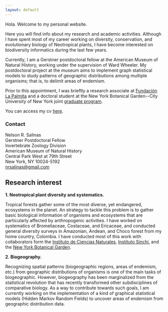 ```yaml
---
layout: default
---
```


Hola. Welcome to my personal website.

Here you will find info about my research and academic activities. Although I have spent most of my career working on diversity, conservation, and evolutionary biology of Neotropical plants, I have become interested on biodiversity informatics during the last few years.

Currently, I am a Gerstner postdoctoral fellow at the American Museum of Natural History, working under the supervision of Ward Wheeler.
My postdoctoral project at the museum aims to implement graph statistical models to study patterns of geographic distributions among multiple organisms; that is, to delimit areas of endemism.

Prior to this appointment, I was brieftly a research associate at [Fundación La Palmita](http://lapalmita.com.co/pagina/) and a doctoral student at the New York Botanical Garden--City University of New York joint [graduate program](http://www.nybg.org/science-new/about/CMP-Graduate-Studies.php).

You can access my cv [here](nrsalinas_cv.pdf).

### Contact

Nelson R. Salinas  
Gerstner Postdoctoral Fellow  
Invertebrate Zoology Division  
American Museum of Natural History  
Central Park West at 79th Street  
New York, NY 10024-5192  
nrsalinas@gmail.com

## Research interest

__1. Neotropical plant diversity and systematics.__

Tropical forests gather some of the most diverse, yet endangered, ecosystems in the planet. An strategy to tackle this problem is to gather basic biological information of organisms and ecosystems that are particularly affected by anthropogenic activities. I have worked on systematics of Bromeliaceae, Costaceae, and Ericaceae, and conducted general diversity surveys in Amazonian, Andean, and Choco forest from my home country, Colombia. I have conducted most of this work with collaborators form the [Instituto de Ciencias Naturales](http://ciencias.bogota.unal.edu.co/icn/ "ICN"), [Instituto Sinchi](http://www.sinchi.org.co/), and the [New York Botanical Garden](http://www.nybg.org/science-new/).

__2. Biogeography.__

Recognizing spatial patterns (biogeographic regions, areas of endemism, etc.) from geographic distributions of organisms is one of the main tasks of biogeographic. However, biogeography has been marginalized from the statistical revolution that has recently transformed other subdisciplines of comparative biology. As a way to contribute towards such goals, I am currently working on the implementation of a kind of graphical statistical models (Hidden Markov Random Fields) to uncover areas of endemism from geographic distribution data.
